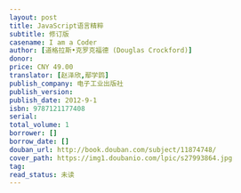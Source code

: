 ```yaml
---
layout: post
title: JavaScript语言精粹
subtitle: 修订版
casename: I am a Coder
author: [道格拉斯•克罗克福德 (Douglas Crockford)]
donor: 
price: CNY 49.00
translator: [赵泽欣,鄢学鹍]
publish_company: 电子工业出版社
publish_version: 
publish_date: 2012-9-1
isbn: 9787121177408
serial: 
total_volume: 1
borrower: []
borrow_date: []
douban_url: http://book.douban.com/subject/11874748/
cover_path: https://img1.doubanio.com/lpic/s27993864.jpg
tag: 
read_status: 未读
---
```

